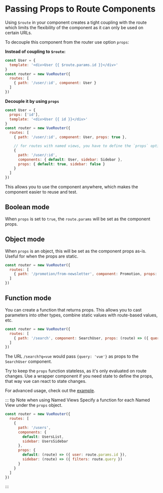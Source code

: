 # Passing Props to Route Components

Using `$route` in your component creates a tight coupling with the route which limits the flexibility of the component as it can only be used on certain URLs.

To decouple this component from the router use option `props`:

**Instead of coupling to `$route`:**

``` js
const User = {
  template: '<div>User {{ $route.params.id }}</div>'
}
const router = new VueRouter({
  routes: [
    { path: '/user/:id', component: User }
  ]
})
```

**Decouple it by using `props`**

``` js
const User = {
  props: ['id'],
  template: '<div>User {{ id }}</div>'
}
const router = new VueRouter({
  routes: [
    { path: '/user/:id', component: User, props: true },

    // for routes with named views, you have to define the `props` option for each named view:
    {
      path: '/user/:id',
      components: { default: User, sidebar: Sidebar },
      props: { default: true, sidebar: false }
    }
  ]
})
```

This allows you to use the component anywhere, which makes the component easier to reuse and test.

## Boolean mode

When `props` is set to `true`, the `route.params` will be set as the component props.

## Object mode

When `props` is an object, this will be set as the component props as-is. Useful for when the props are static.

``` js
const router = new VueRouter({
  routes: [
    { path: '/promotion/from-newsletter', component: Promotion, props: { newsletterPopup: false } }
  ]
})
```

## Function mode

You can create a function that returns props. This allows you to cast parameters into other types, combine static values with route-based values, etc.

``` js
const router = new VueRouter({
  routes: [
    { path: '/search', component: SearchUser, props: (route) => ({ query: route.query.q }) }
  ]
})
```

The URL `/search?q=vue` would pass `{query: 'vue'}` as props to the `SearchUser` component.

Try to keep the `props` function stateless, as it's only evaluated on route changes. Use a wrapper component if you need state to define the props, that way vue can react to state changes.

For advanced usage, check out the [example](https://github.com/vuejs/vue-router/blob/dev/examples/route-props/app.js).

::: tip Note when using Named Views
Specify a function for each Named View under the `props` object.

```js
const router = new VueRouter({
  routes: [
    {
      path: '/users', 
      components: {
        default: UsersList,
        sidebar: UsersSidebar
      }, 
      props: {
        default: (route) => ({ user: route.params.id }),
        sidebar: (route) => ({ filters: route.query }) 
      }
    }
  ]
})
```
:::
